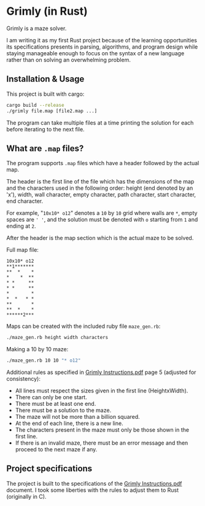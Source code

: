 # Grimly (in Rust)

Grimly is a maze solver.

I am writing it as my first Rust project because of the learning opportunities its specifications presents in parsing, algorithms, and program design while staying manageable enough to focus on the syntax of a new language rather than on solving an overwhelming problem.

## Installation & Usage

This project is built with cargo:
```bash
cargo build --release
./grimly file.map [file2.map ...]
```
The program can take multiple files at a time printing the solution for each before iterating to the next file.

## What are `.map` files?

The program supports `.map` files which have a header followed by the actual map.

The header is the first line of the file which has the dimensions of the map and the characters used in the following order: height (end denoted by an 'x'), width, wall character, empty character, path character, start character, end character.

For example, "`10x10* o12`" denotes a `10` by `10` grid where walls are `*`, empty spaces are `' '`, and the solution must be denoted with `o` starting from `1` and ending at `2`.

After the header is the map section which is the actual maze to be solved.

Full map file:
```
10x10* o12
**1*******
**  *    *
*    *  **
* *     **
* *     **
*        *
*  *   * *
**       *
**  *    *
******2***

```

Maps can be created with the included ruby file `maze_gen.rb`:
```bash
./maze_gen.rb height width characters
```
Making a 10 by 10 maze:
```bash
./maze_gen.rb 10 10 "* o12"
```

Additional rules as specified in [Grimly Instructions.pdf](https://github.com/rsilva42/grimly_rust/blob/master/Grimly%20Instructions.pdf) page 5 (adjusted for consistency):

* All lines must respect the sizes given in the first line (HeightxWidth).
* There can only be one start.
* There must be at least one end.
* There must be a solution to the maze.
* The maze will not be more than a billion squared.
* At the end of each line, there is a new line.
* The characters present in the maze must only be those shown in the first line.
* If there is an invalid maze, there must be an error message and then proceed to the next maze if any.


## Project specifications
The project is built to the specifications of the [Grimly Instructions.pdf](https://github.com/rsilva42/grimly_rust/blob/master/Grimly%20Instructions.pdf) document. I took some liberties with the rules to adjust them to Rust (originally in C).